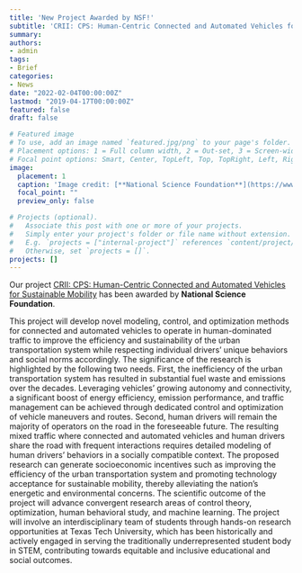 ```yaml
---
title: 'New Project Awarded by NSF!'
subtitle: 'CRII: CPS: Human-Centric Connected and Automated Vehicles for Sustainable Mobility'
summary:
authors:
- admin
tags:
- Brief
categories:
- News
date: "2022-02-04T00:00:00Z"
lastmod: "2019-04-17T00:00:00Z"
featured: false
draft: false

# Featured image
# To use, add an image named `featured.jpg/png` to your page's folder.
# Placement options: 1 = Full column width, 2 = Out-set, 3 = Screen-width
# Focal point options: Smart, Center, TopLeft, Top, TopRight, Left, Right, BottomLeft, Bottom, BottomRight
image:
  placement: 1
  caption: 'Image credit: [**National Science Foundation**](https://www.nsf.gov/policies/logos.jsp)'
  focal_point: ""
  preview_only: false

# Projects (optional).
#   Associate this post with one or more of your projects.
#   Simply enter your project's folder or file name without extension.
#   E.g. `projects = ["internal-project"]` references `content/project/deep-learning/index.md`.
#   Otherwise, set `projects = []`.
projects: []
---
```

Our project [CRII: CPS: Human-Centric Connected and Automated Vehicles for Sustainable Mobility](https://www.nsf.gov/awardsearch/showAward?AWD_ID=2153229&HistoricalAwards=false) has been awarded by **National Science Foundation**.

This project will develop novel modeling, control, and optimization methods for connected and automated vehicles to operate in human-dominated traffic to improve the efficiency and sustainability of the urban transportation system while respecting individual drivers’ unique behaviors and social norms accordingly. The significance of the research is highlighted by the following two needs. First, the inefficiency of the urban transportation system has resulted in substantial fuel waste and emissions over the decades. Leveraging vehicles’ growing autonomy and connectivity, a significant boost of energy efficiency, emission performance, and traffic management can be achieved through dedicated control and optimization of vehicle maneuvers and routes. Second, human drivers will remain the majority of operators on the road in the foreseeable future. The resulting mixed traffic where connected and automated vehicles and human drivers share the road with frequent interactions requires detailed modeling of human drivers’ behaviors in a socially compatible context. The proposed research can generate socioeconomic incentives such as improving the efficiency of the urban transportation system and promoting technology acceptance for sustainable mobility, thereby alleviating the nation’s energetic and environmental concerns. The scientific outcome of the project will advance convergent research areas of control theory, optimization, human behavioral study, and machine learning. The project will involve an interdisciplinary team of students through hands-on research opportunities at Texas Tech University, which has been historically and actively engaged in serving the traditionally underrepresented student body in STEM, contributing towards equitable and inclusive educational and social outcomes.
